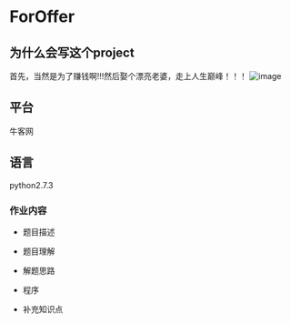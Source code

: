 # ForOffer

## 为什么会写这个project
首先，当然是为了赚钱啊!!!然后娶个漂亮老婆，走上人生巅峰！！！
![image](../../picture/work/130063604698672953.jpg)

## 平台

牛客网

## 语言
python2.7.3

### 作业内容

* 题目描述

* 题目理解

* 解题思路

* 程序

* 补充知识点
